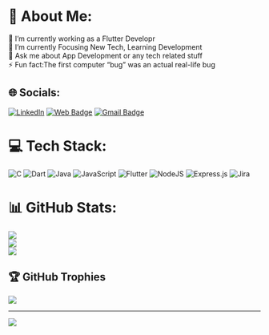 # 💫 About Me:
🔭 I’m currently working as a Flutter Developr<br>🌱 I’m currently Focusing New Tech, Learning Development  <br>💬 Ask me about App Development or any tech related stuff<br>⚡ Fun fact:The first computer “bug” was an actual real-life bug



## 🌐 Socials:
[![LinkedIn](https://img.shields.io/badge/LinkedIn-%230077B5.svg?logo=linkedin&logoColor=white)](https://www.linkedin.com/in/nitin-jha-98988b194/)  [![Web Badge](http://img.shields.io/badge/-Resume-1ca0f1?style=social&logo=dropbox&logoColor=blue&link=https://drive.google.com/drive/folders/1hJAZi9hnRoTMT6UMBimG66Dh0h0kZeww)](https://drive.google.com/file/d/1_Z50xsrDQx3A1LBJZk8JOORJzgDmgDDj/view?usp=drive_link) [![Gmail Badge](https://img.shields.io/badge/-Gmail-c14438?style=social&logo=Gmail&logoColor=red&link=mailto:thenitinkumarjha@gmail)](mailto:thenitinkumarjha@gmail)

# 💻 Tech Stack:
![C](https://img.shields.io/badge/c-%2300599C.svg?style=for-the-badge&logo=c&logoColor=white) ![Dart](https://img.shields.io/badge/dart-%230175C2.svg?style=for-the-badge&logo=dart&logoColor=white) ![Java](https://img.shields.io/badge/java-%23ED8B00.svg?style=for-the-badge&logo=java&logoColor=white) ![JavaScript](https://img.shields.io/badge/javascript-%23323330.svg?style=for-the-badge&logo=javascript&logoColor=%23F7DF1E) ![Flutter](https://img.shields.io/badge/Flutter-%2302569B.svg?style=for-the-badge&logo=Flutter&logoColor=white) ![NodeJS](https://img.shields.io/badge/node.js-6DA55F?style=for-the-badge&logo=node.js&logoColor=white) ![Express.js](https://img.shields.io/badge/express.js-%23404d59.svg?style=for-the-badge&logo=express&logoColor=%2361DAFB) ![Jira](https://img.shields.io/badge/jira-%230A0FFF.svg?style=for-the-badge&logo=jira&logoColor=white)
# 📊 GitHub Stats:
![](https://github-readme-stats.vercel.app/api?username=Nitin9694&theme=dark&hide_border=false&include_all_commits=true&count_private=false)<br/>
![](https://github-readme-streak-stats.herokuapp.com/?user=Nitin9694&theme=dark&hide_border=false)<br/>
![](https://github-readme-stats.vercel.app/api/top-langs/?username=Nitin9694&theme=dark&hide_border=false&include_all_commits=true&count_private=false&layout=compact)

## 🏆 GitHub Trophies
![](https://github-profile-trophy.vercel.app/?username=Nitin9694&theme=radical&no-frame=false&no-bg=true&margin-w=4)


---
[![](https://visitcount.itsvg.in/api?id=Nitin9694&icon=0&color=0)](https://visitcount.itsvg.in)

<!-- Proudly created with GPRM ( https://gprm.itsvg.in ) -->
